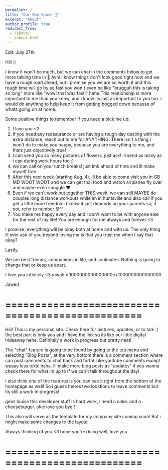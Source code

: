 ```yaml
---
permalink: /
title: "Our Own Space 🚀"
excerpt: "About"
author_profile: true
redirect_from: 
  - /about/
  - /about.html
---
```

Edit: July 27th

Hiii :) 

I know it won't be much, but we can chat in the comments below to get more talking time in 🥺 
Avni I know things don't look good right now and we have a rough road ahead, but I promise you we are so worth it and this rough time will go by so fast you won't even be like "brugguh this is taking so long" more like "wow! that was fast!" hehe 
This relationship is more important to me than you know, and i know its just as important to you too. i would do anything to help keep it from getting bogged down because of whats going on at home.

Some positive things to remember if you need a pick me up:
1. I love you <3
2. If you need any reassurance or are having a rough day dealing with the extra distance, reach out to me for ANYTHING. There isn't a thing I won't do to make you happy, because you are everything to me, and thats just objectively true!
3. I can send you so many pictures of flowers, just ask! Ill send as many as i can during work hours too :)
4. we can call on your lunch breaks! just lmk ahead of time and ill make myself free
5. After this next week (starting Aug. 4), Ill be able to come visit you in GB MD WOOT WOOT and we can get thai food and watch airplanes fly over and maybe even snuggle ❤️
6. Even if we can't work out together THIS week, we can still MAYBE do couples long distance workouts while im in huntsville and also call if you get a little more freedom. I know it just depends on your parents so, if not, refer to number 5!^^
7. You make me happy every day and I don't want to be with anyone else for the rest of my life! You are enough for me always and forever <3 

I promise, everything will be okay both at home and with us. The only thing ill ever ask of you beyond loving me is that you trust me when I say that okay?

Lastly,

We are best friends, companions in life, and soulmates. Nothing is going to change that or keep us apart.

I love you infinitely <3 mwah x 1000000000000000e+1000000000000000

Jawed
# =================================================

Hiii! This is my personal site. Check here for pictures, updates, or to talk :) the best part is only you and i have the link so its like our little digital hideaway hehe. Definitely a work in progress but pretty neat!

The "chat" feature is going to be found by going to the top menu and selecting "Blog Posts", at the very bottom there is a comment section where can post comments to chat back and forth! Like youtube comments except waaay less toxic haha. Ill make more blog posts as "updates" if you wanna check there for what im up to if we can't talk throughout the day! 

I also think one of the features is you can see it right from the bottom of the homepage as well! So i guess theres two locations to leave comments but its still a work in progress!

geez louise this developer stuff is hard work, i need a coke. and a cheeseburger. okie love you bye!!

This also will serve as the template for my company site coming soon! But i might make some changes to the layout

Always thinking of you <3 hope you're doing well, love you

# ================================================= 
